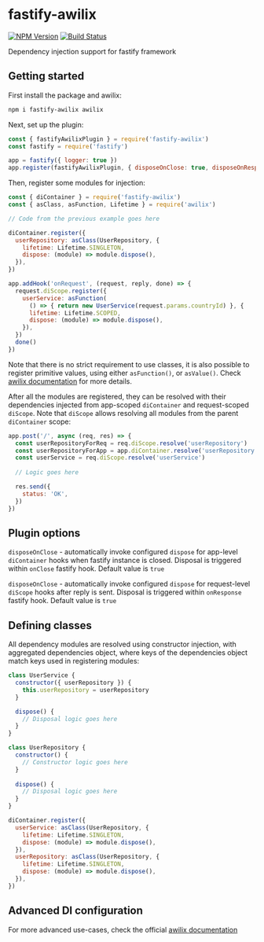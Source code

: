 # fastify-awilix

[![NPM Version][npm-image]][npm-url]
[![Build Status](https://github.com/kibertoad/fastify-awilix/workflows/ci/badge.svg)](https://github.com/kibertoad/fastify-awilix/actions)

Dependency injection support for fastify framework

## Getting started

First install the package and awilix:

```bash
npm i fastify-awilix awilix
```

Next, set up the plugin:

```js
const { fastifyAwilixPlugin } = require('fastify-awilix')
const fastify = require('fastify')

app = fastify({ logger: true })
app.register(fastifyAwilixPlugin, { disposeOnClose: true, disposeOnResponse: true })
``` 

Then, register some modules for injection:

```js
const { diContainer } = require('fastify-awilix')
const { asClass, asFunction, Lifetime } = require('awilix')

// Code from the previous example goes here

diContainer.register({
  userRepository: asClass(UserRepository, {
    lifetime: Lifetime.SINGLETON,
    dispose: (module) => module.dispose(),
  }),
})

app.addHook('onRequest', (request, reply, done) => {
  request.diScope.register({
    userService: asFunction(
      () => { return new UserService(request.params.countryId) }, {
      lifetime: Lifetime.SCOPED,
      dispose: (module) => module.dispose(),
    }),
  })
  done()
})
```

Note that there is no strict requirement to use classes, it is also possible to register primitive values, using either `asFunction()`, or `asValue()`. Check [awilix documentation](https://github.com/jeffijoe/awilix) for more details.

After all the modules are registered, they can be resolved with their dependencies injected from app-scoped `diContainer` and request-scoped `diScope`. Note that `diScope` allows resolving all modules from the parent `diContainer` scope:

```js
app.post('/', async (req, res) => {
  const userRepositoryForReq = req.diScope.resolve('userRepository')
  const userRepositoryForApp = app.diContainer.resolve('userRepository') // This returns exact same result as the previous line
  const userService = req.diScope.resolve('userService')
  
  // Logic goes here

  res.send({
    status: 'OK',
  })
})
```
      

## Plugin options

`disposeOnClose` - automatically invoke configured `dispose` for app-level `diContainer` hooks when fastify instance is closed. 
  Disposal is triggered within `onClose` fastify hook. 
  Default value is `true`

`disposeOnClose` - automatically invoke configured `dispose` for request-level `diScope` hooks after reply is sent.
  Disposal is triggered within `onResponse` fastify hook.
  Default value is `true`

## Defining classes

All dependency modules are resolved using constructor injection, with aggregated dependencies object, where keys
of the dependencies object match keys used in registering modules:
```js
class UserService {
  constructor({ userRepository }) {
    this.userRepository = userRepository
  }

  dispose() {
    // Disposal logic goes here
  }
}

class UserRepository {
  constructor() {
    // Constructor logic goes here
  }
  
  dispose() {
    // Disposal logic goes here
  }
}

diContainer.register({
  userService: asClass(UserRepository, {
    lifetime: Lifetime.SINGLETON,
    dispose: (module) => module.dispose(),
  }),
  userRepository: asClass(UserRepository, {
    lifetime: Lifetime.SINGLETON,
    dispose: (module) => module.dispose(),
  }),
})      
```

## Advanced DI configuration

For more advanced use-cases, check the official [awilix documentation](https://github.com/jeffijoe/awilix)

[npm-image]: https://img.shields.io/npm/v/fastify-awilix.svg
[npm-url]: https://npmjs.org/package/fastify-awilix
[downloads-image]: https://img.shields.io/npm/dm/fastify-awilix.svg
[downloads-url]: https://npmjs.org/package/fastify-awilix
